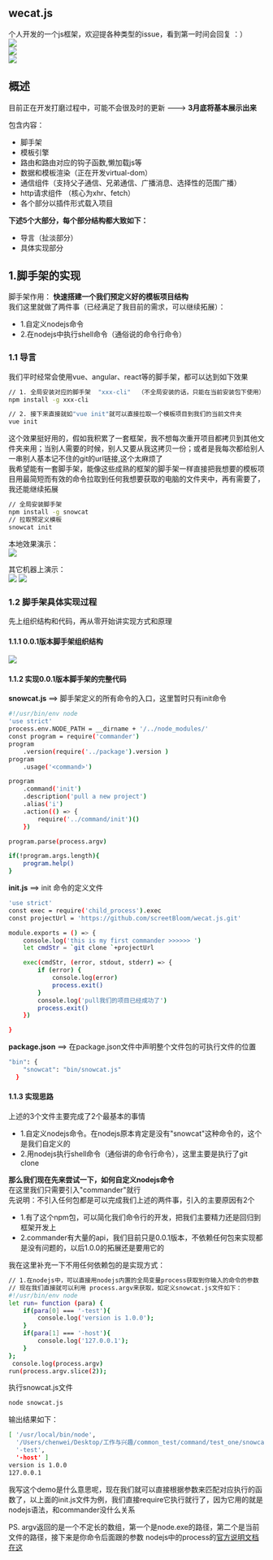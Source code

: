 wecat.js
---
个人开发的一个js框架，欢迎提各种类型的issue，看到第一时间会回复   ：）    
![](https://img.shields.io/badge/%E8%84%9A%E6%89%8B%E6%9E%B6cli-0.0.1%7Cnode%7Cnpm%7Ccommander%7Cgit-brightgreen.svg)    
![](https://img.shields.io/badge/%E6%A8%A1%E6%9D%BF%E5%BC%95%E6%93%8Etemplate-0.0.1%7Creg%7Cnew%20Function-brightgreen.svg)    
![](https://img.shields.io/badge/%E8%B7%AF%E7%94%B1router-1.0.0%7Chash%7Clazy%20load%7Chook%20function-brightgreen.svg)   
    
         
         

概述
---

目前正在开发打磨过程中，可能不会很及时的更新 ---> **3月底将基本展示出来**
<br>

包含内容：
- 脚手架 
- 模板引擎  
- 路由和路由对应的钩子函数,懒加载js等 
- 数据和模板渲染（正在开发virtual-dom）
- 通信组件（支持父子通信、兄弟通信、广播消息、选择性的范围广播）
- http请求组件 （核心为xhr、fetch）
- 各个部分以插件形式载入项目 
     
**下述5个大部分，每个部分结构都大致如下：**
- 导言（扯淡部分）
- 具体实现部分 

1.脚手架的实现
---
脚手架作用： **快速搭建一个我们预定义好的模板项目结构**    
我们这里就做了两件事（已经满足了我目前的需求，可以继续拓展）：
- 1.自定义nodejs命令
- 2.在nodejs中执行shell命令（通俗说的命令行命令）
     
###   1.1  导言
我们平时经常会使用vue、angular、react等的脚手架，都可以达到如下效果
```bash
// 1. 全局安装对应的脚手架  "xxx-cli"  （不全局安装的话，只能在当前安装包下使用）
npm install -g xxx-cli

// 2. 接下来直接就如"vue init"就可以直接拉取一个模板项目到我们的当前文件夹
vue init
```

这个效果挺好用的，假如我积累了一套框架，我不想每次重开项目都拷贝到其他文件夹来用；当别人需要的时候，别人又要从我这拷贝一份；或者是我每次都给别人一串别人基本记不住的git的url链接,这个太麻烦了   
我希望能有一套脚手架，能像这些成熟的框架的脚手架一样直接把我想要的模板项目用最简短而有效的命令拉取到任何我想要获取的电脑的文件夹中，再有需要了，我还能继续拓展  
```bash
// 全局安装脚手架
npm install -g snowcat
// 拉取预定义模板
snowcat init
```   

本地效果演示：
<br>
![](http://7xl4c6.com1.z0.glb.clouddn.com/FjpPFQiEG8LPV5H84LvPmX1YQ4uW)

其它机器上演示：
<br>
![](http://7xl4c6.com1.z0.glb.clouddn.com/FuN7_ko3l211kWoorHjVYR_z0pQe)
![](http://7xl4c6.com1.z0.glb.clouddn.com/FnfbDsCKUt8RfvNG3lQKh6d8uRzw)

###   1.2  脚手架具体实现过程

先上组织结构和代码，再从零开始讲实现方式和原理   

#### 1.1.1  0.0.1版本脚手架组织结构
![](http://7xl4c6.com1.z0.glb.clouddn.com/FtssXeBajoEV6SDlWuTcCdsgq1c6)    

      
#### 1.1.2  实现0.0.1版本脚手架的完整代码
**snowcat.js** ==> 脚手架定义的所有命令的入口，这里暂时只有init命令
```bash
#!/usr/bin/env node
'use strict'
process.env.NODE_PATH = __dirname + '/../node_modules/'
const program = require('commander')
program
    .version(require('../package').version )
program
    .usage('<command>')

program
    .command('init')
    .description('pull a new project')
    .alias('i')
    .action(() => {
        require('../command/init')()
    })

program.parse(process.argv)

if(!program.args.length){
    program.help()
}


```   
    
 **init.js** ==> init 命令的定义文件
```bash
'use strict'
const exec = require('child_process').exec
const projectUrl = 'https://github.com/screetBloom/wecat.js.git'

module.exports = () => {
    console.log('this is my first commander >>>>>> ')
    let cmdStr = `git clone `+projectUrl

    exec(cmdStr, (error, stdout, stderr) => {
        if (error) {
            console.log(error)
            process.exit()
        }
        console.log('pull我们的项目已经成功了')
        process.exit()
    })

}

```

 **package.json** ==> 在package.json文件中声明整个文件包的可执行文件的位置
```bash
"bin": {
    "snowcat": "bin/snowcat.js"
  }
```

#### 1.1.3  实现思路

上述的3个文件主要完成了2个最基本的事情
- 1.自定义nodejs命令。在nodejs原本肯定是没有"snowcat"这种命令的，这个是我们自定义的
- 2.用nodejs执行shell命令（通俗讲的命令行命令），这里主要是执行了git clone 

**那么我们现在先来尝试一下，如何自定义nodejs命令**   
在这里我们只需要引入"commander"就行   
先说明：不引入任何包都是可以完成我们上述的两件事，引入的主要原因有2个
- 1.有了这个npm包，可以简化我们命令行的开发，把我们主要精力还是回归到框架开发上
- 2.commander有大量的api，我们目前只是0.0.1版本，不依赖任何包来实现都是没有问题的，以后1.0.0的拓展还是要用它的

我在这里补充一下不用任何依赖包的是实现方式：
```bash
// 1.在nodejs中，可以直接用nodejs内置的全局变量process获取到你输入的命令的参数
// 现在我们直接就可以利用 process.argv来获取，如定义snowcat.js文件如下：
#!/usr/bin/env node
let run= function (para) {
    if(para[0] === '-test'){
        console.log('version is 1.0.0');
    }
    if(para[1] === '-host'){
        console.log('127.0.0.1');
    }
};
 console.log(process.argv)
run(process.argv.slice(2));
```
执行snowcat.js文件   
```bash
node snowcat.js
```
输出结果如下：
```bash
[ '/usr/local/bin/node',
  '/Users/chenwei/Desktop/工作与兴趣/common_test/command/test_one/snowcat.js',
  '-test',
  '-host' ]
version is 1.0.0
127.0.0.1
```
我写这个demo是什么意思呢，现在我们就可以直接根据参数来匹配对应执行的函数了，以上面的init.js文件为例，我们直接require它执行就行了，因为它用的就是nodejs语法，和commander没什么关系   

PS. argv返回的是一个不定长的数组，第一个是node.exe的路径，第二个是当前文件的路径，接下来是你命令后面跟的参数
nodejs中的process的[官方说明文档在这](http://nodejs.cn/api/process.html)














